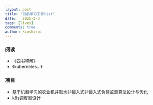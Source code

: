 ```yaml
---
layout: post
title: "目前学习工作list"
date:   2025-3-3
tags: [lives]
comments: true
author: kioshiroi
---
```

### 阅读
- 《四书释解》
- 《kubernetes...》



### 项目
- 基于机器学习的农业机井取水非侵入式非侵入式负荷监测算法设计与优化
- k8s调度器设计